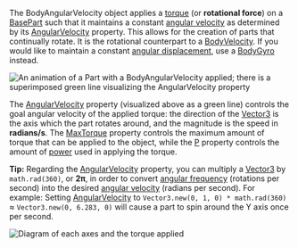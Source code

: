 The BodyAngularVelocity object applies a [torque](https://en.wikipedia.org/wiki/Torque) (or **rotational force**) on a [BasePart](https://developer.roblox.com/en-us/api-reference/class/BasePart) such that it maintains a constant [angular velocity](https://en.wikipedia.org/wiki/Angular_velocity) as determined by its [AngularVelocity](https://developer.roblox.com/en-us/api-reference/property/BodyAngularVelocity/AngularVelocity) property. This allows for the creation of parts that continually rotate. It is the rotational counterpart to a [BodyVelocity](https://developer.roblox.com/en-us/api-reference/class/BodyVelocity). If you would like to maintain a constant [angular displacement](https://en.wikipedia.org/wiki/Angular_displacement), use a [BodyGyro](https://developer.roblox.com/en-us/api-reference/class/BodyGyro) instead.

![An animation of a Part with a BodyAngularVelocity applied; there is a superimposed green line visualizing the AngularVelocity property](https://developer.roblox.com/assets/bltdf76c0bd99d8cb56/BodyAngularVelocity.gif)

The [AngularVelocity](https://developer.roblox.com/en-us/api-reference/property/BodyAngularVelocity/AngularVelocity) property (visualized above as a green line) controls the goal angular velocity of the applied torque: the direction of the [Vector3](https://developer.roblox.com/en-us/api-reference/datatype/Vector3) is the axis which the part rotates around, and the magnitude is the speed in **radians/s**. The [MaxTorque](https://developer.roblox.com/en-us/api-reference/property/BodyAngularVelocity/MaxTorque) property controls the maximum amount of torque that can be applied to the object, while the [P](https://developer.roblox.com/en-us/api-reference/property/BodyAngularVelocity/P) property controls the amount of [power](https://en.wikipedia.org/wiki/Power_(physics)) used in applying the torque.

**Tip:** Regarding the [AngularVelocity](https://developer.roblox.com/en-us/api-reference/property/BodyAngularVelocity/AngularVelocity) property, you can multiply a [Vector3](https://developer.roblox.com/en-us/api-reference/datatype/Vector3) by `math.rad(360)`, or **2π**, in order to convert [angular frequency](https://en.wikipedia.org/wiki/Angular_frequency) (rotations per second) into the desired [angular velocity](https://en.wikipedia.org/wiki/Angular_velocity) (radians per second). For example: Setting [AngularVelocity](https://developer.roblox.com/en-us/api-reference/property/BodyAngularVelocity/AngularVelocity) to `Vector3.new(0, 1, 0) * math.rad(360)` ≈ `Vector3.new(0, 6.283, 0)` will cause a part to spin around the Y axis once per second.

![Diagram of each axes and the torque applied](https://developer.roblox.com/assets/blte442fb3378208643/AngularvelocitydiagramV2.png)